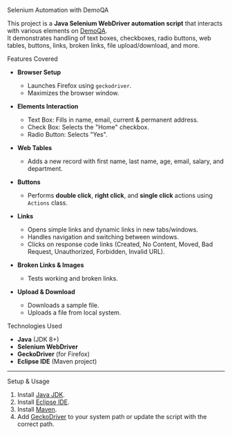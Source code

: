 Selenium Automation with DemoQA

This project is a **Java Selenium WebDriver automation script** that interacts with various elements on [DemoQA](https://demoqa.com/).  
It demonstrates handling of text boxes, checkboxes, radio buttons, web tables, buttons, links, broken links, file upload/download, and more.



Features Covered
- **Browser Setup**
  - Launches Firefox using `geckodriver`.
  - Maximizes the browser window.

- **Elements Interaction**
  - Text Box: Fills in name, email, current & permanent address.
  - Check Box: Selects the "Home" checkbox.
  - Radio Button: Selects "Yes".

- **Web Tables**
  - Adds a new record with first name, last name, age, email, salary, and department.

- **Buttons**
  - Performs **double click**, **right click**, and **single click** actions using `Actions` class.

- **Links**
  - Opens simple links and dynamic links in new tabs/windows.
  - Handles navigation and switching between windows.
  - Clicks on response code links (Created, No Content, Moved, Bad Request, Unauthorized, Forbidden, Invalid URL).

- **Broken Links & Images**
  - Tests working and broken links.

- **Upload & Download**
  - Downloads a sample file.
  - Uploads a file from local system.



 Technologies Used
- **Java** (JDK 8+)
- **Selenium WebDriver**
- **GeckoDriver** (for Firefox)
- **Eclipse IDE** (Maven project)

---

 Setup & Usage
1. Install [Java JDK](https://www.oracle.com/java/technologies/javase-downloads.html).
2. Install [Eclipse IDE](https://www.eclipse.org/downloads/).
3. Install [Maven](https://maven.apache.org/).
4. Add [GeckoDriver](https://github.com/mozilla/geckodriver/releases) to your system path or update the script with the correct path.

